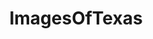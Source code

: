 ---
title: ImagesOfTexas
crosslinks:
- imagesofnetwork
- houston
- pics
- rockets
- tattoos
- texas
- funny
- Dallas
- Astros
- NBASpurs
- whatsthisplant
- Texans
- funkopop
- sanantonio
- EarthPorn
- mildlyinteresting
- Austin
- Mavericks
- food
- spiders
---